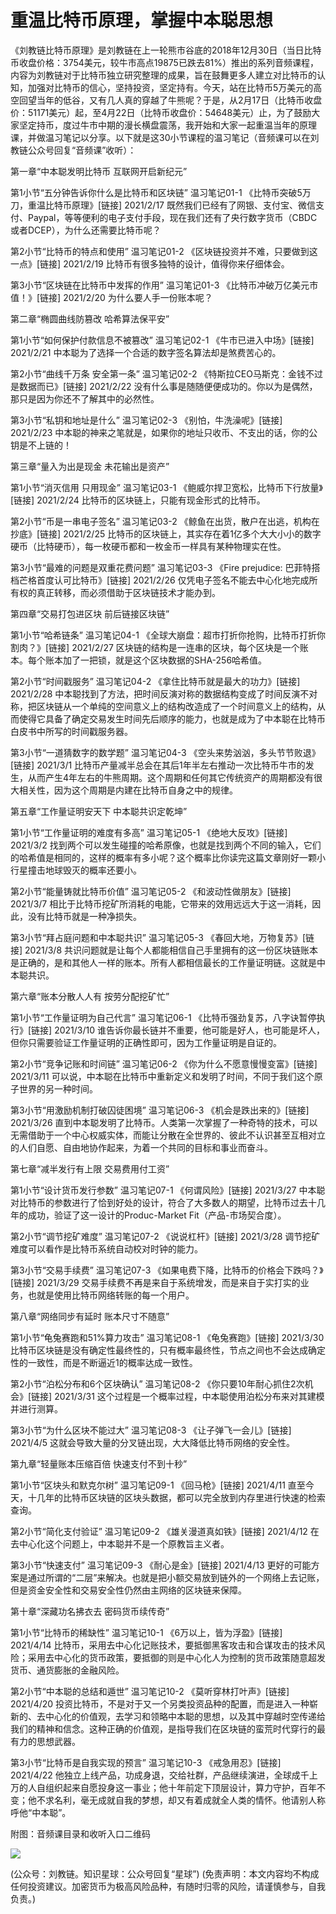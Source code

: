 # 重温比特币原理，掌握中本聪思想

《刘教链比特币原理》是刘教链在上一轮熊市谷底的2018年12月30日（当日比特币收盘价格：3754美元，较牛市高点19875已跌去81%）推出的系列音频课程，内容为刘教链对于比特币独立研究整理的成果，旨在鼓舞更多人建立对比特币的认知，加强对比特币的信心，坚持投资，坚定持有。今天，站在比特币5万美元的高空回望当年的低谷，又有几人真的穿越了牛熊呢？于是，从2月17日（比特币收盘价：51171美元）起，至4月22日（比特币收盘价：54648美元）止，为了鼓励大家坚定持币，度过牛市中期的漫长横盘震荡，我开始和大家一起重温当年的原理课，并做温习笔记以分享。以下就是这30小节课程的温习笔记（音频课可以在刘教链公众号回复“音频课”收听）：

第一章“中本聪发明比特币 互联网开启新纪元”

第1小节“五分钟告诉你什么是比特币和区块链” 温习笔记01-1 《比特币突破5万刀，重温比特币原理》\[链接\] 2021/2/17 既然我们已经有了网银、支付宝、微信支付、Paypal，等等便利的电子支付手段，现在我们还有了央行数字货币（CBDC或者DCEP），为什么还需要比特币呢？

第2小节“比特币的特点和使用” 温习笔记01-2 《区块链投资并不难，只要做到这一点》\[链接\] 2021/2/19 比特币有很多独特的设计，值得你来仔细体会。

第3小节“区块链在比特币中发挥的作用” 温习笔记01-3 《比特币冲破万亿美元市值！》\[链接\] 2021/2/20 为什么要人手一份账本呢？

第二章“椭圆曲线防篡改 哈希算法保平安”

第1小节“如何保护付款信息不被篡改” 温习笔记02-1 《牛市已进入中场》\[链接\] 2021/2/21 中本聪为了选择一个合适的数字签名算法却是煞费苦心的。

第2小节“曲线千万条 安全第一条” 温习笔记02-2 《特斯拉CEO马斯克：金钱不过是数据而已》\[链接\] 2021/2/22 没有什么事是随随便便成功的。你以为是偶然，那只是因为你还不了解其中的必然性。

第3小节“私钥和地址是什么” 温习笔记02-3 《别怕，牛洗澡呢》\[链接\] 2021/2/23 中本聪的神来之笔就是，如果你的地址只收币、不支出的话，你的公钥是不上链的！

第三章“量入为出是现金 未花输出是资产”

第1小节“消灭信用 只用现金” 温习笔记03-1 《鲍威尔捍卫宽松，比特币下行放量》\[链接\] 2021/2/24 比特币的区块链上，只能有现金形式的比特币。

第2小节“币是一串电子签名” 温习笔记03-2 《鲸鱼在出货，散户在出逃，机构在抄底》\[链接\] 2021/2/25 比特币的区块链上，其实存在着1亿多个大大小小的数字硬币（比特硬币），每一枚硬币都和一枚金币一样具有某种物理实在性。

第3小节“最难的问题是双重花费问题” 温习笔记03-3 《Fire prejudice: 巴菲特搭档芒格首度认可比特币》\[链接\] 2021/2/26 仅凭电子签名不能去中心化地完成所有权的真正转移，而必须借助于区块链技术才能办到。

第四章“交易打包进区块 前后链接区块链”

第1小节“哈希链条” 温习笔记04-1 《全球大崩盘：超市打折你抢购，比特币打折你割肉？》\[链接\] 2021/2/27 区块链的结构是一连串的区块，每个区块是一个账本。每个账本加了一把锁，就是这个区块数据的SHA-256哈希值。

第2小节“时间戳服务” 温习笔记04-2 《拿住比特币就是最大的功力》\[链接\] 2021/2/28 中本聪找到了方法，把时间反演对称的数据结构变成了时间反演不对称，把区块链从一个单纯的空间意义上的结构改造成了一个时间意义上的结构，从而使得它具备了确定交易发生时间先后顺序的能力，也就是成为了中本聪在比特币白皮书中所写的时间戳服务器。

第3小节“一道猜数字的数学题” 温习笔记04-3 《空头来势汹汹，多头节节败退》\[链接\] 2021/3/1 比特币产量减半总会在其后1年半左右推动一次比特币牛市的发生，从而产生4年左右的牛熊周期。这个周期和任何其它传统资产的周期都没有很大相关性，因为这个周期是内建在比特币自身之中的规律。

第五章“工作量证明安天下 中本聪共识定乾坤”

第1小节“工作量证明的难度有多高” 温习笔记05-1 《绝地大反攻》\[链接\] 2021/3/2 找到两个可以发生碰撞的哈希原像，也就是找到两个不同的输入，它们的哈希值是相同的，这样的概率有多小呢？这个概率比你读完这篇文章刚好一颗小行星撞击地球毁灭的概率还要小。

第2小节“能量铸就比特币价值” 温习笔记05-2 《和波动性做朋友》\[链接\] 2021/3/7 相比于比特币挖矿所消耗的电能，它带来的效用远远大于这一消耗，因此，没有比特币就是一种净损失。

第3小节“拜占庭问题和中本聪共识” 温习笔记05-3 《春回大地，万物复苏》\[链接\] 2021/3/8 共识问题就是让每个人都能相信自己手里拥有的这一份区块链账本是正确的，是和其他人一样的账本。所有人都相信最长的工作量证明链。这就是中本聪共识。

第六章“账本分散人人有 按劳分配挖矿忙”

第1小节“工作量证明为自己代言” 温习笔记06-1 《比特币强劲复苏，八字诀暂停执行》\[链接\] 2021/3/10 谁告诉你最长链并不重要，他可能是好人，也可能是坏人，但你只需要验证工作量证明的正确性即可，因为工作量证明是自证的。

第2小节“竞争记账和时间链” 温习笔记06-2 《你为什么不愿意慢慢变富》\[链接\] 2021/3/11 可以说，中本聪在比特币中重新定义和发明了时间，不同于我们这个原子世界的另一种时间。

第3小节“用激励机制打破囚徒困境” 温习笔记06-3 《机会是跌出来的》\[链接\] 2021/3/26 直到中本聪发明了比特币。人类第一次掌握了一种奇特的技术，可以无需借助于一个中心权威实体，而能让分散在全世界的、彼此不认识甚至互相对立的人们自愿、自由地协作起来，为着一个共同的目标和事业而奋斗。

第七章“减半发行有上限 交易费用付工资”

第1小节“设计货币发行参数” 温习笔记07-1 《何谓风险》\[链接\] 2021/3/27 中本聪对比特币的参数进行了恰到好处的设计，符合了大多数人的期望，比特币过去十几年的成功，验证了这一设计的Produc-Market Fit（产品-市场契合度）。

第2小节“调节挖矿难度” 温习笔记07-2 《说说杠杆》\[链接\] 2021/3/28 调节挖矿难度可以看作是比特币系统自动校对时钟的能力。

第3小节“交易手续费” 温习笔记07-3 《如果电费下降，比特币的价格会下跌吗？》\[链接\] 2021/3/29 交易手续费不再是来自于系统增发，而是来自于实打实的业务，也就是使用比特币网络转账的每一个用户。

第八章“网络同步有延时 账本尺寸不随意”

第1小节“龟兔赛跑和51%算力攻击” 温习笔记08-1 《龟兔赛跑》\[链接\] 2021/3/30 比特币区块链是没有确定性最终性的，只有概率最终性，节点之间也不会达成确定性的一致性，而是不断逼近1的概率达成一致性。

第2小节“泊松分布和6个区块确认” 温习笔记08-2 《你只要10年耐心抓住2次机会》\[链接\] 2021/3/31 这个过程是一个概率过程，中本聪使用泊松分布来对其建模并进行测算。

第3小节“为什么区块不能过大” 温习笔记08-3 《让子弹飞一会儿》\[链接\] 2021/4/5 这就会导致大量的分叉链出现，大大降低比特币网络的安全性。

第九章“轻量账本压缩百倍 快速支付不到十秒”

第1小节“区块头和默克尔树” 温习笔记09-1 《回马枪》\[链接\] 2021/4/11 直至今天，十几年的比特币区块链的区块头数据，都可以完全放到内存里进行快速的检索查询。

第2小节“简化支付验证” 温习笔记09-2 《雄关漫道真如铁》\[链接\] 2021/4/12 在去中心化这个问题上，中本聪并不是一个原教旨主义者。

第3小节“快速支付” 温习笔记09-3 《耐心是金》\[链接\] 2021/4/13 更好的可能方案是通过所谓的“二层”来解决。也就是把小额交易放到链外的一个网络上去记账，但是资金安全性和交易安全性仍然由主网络的区块链来保障。

第十章“深藏功名拂衣去 密码货币续传奇”

第1小节“比特币的稀缺性” 温习笔记10-1 《6万以上，皆为浮盈》\[链接\] 2021/4/14 比特币，采用去中心化记账技术，要抵御黑客攻击和合谋攻击的技术风险；采用去中心化的货币政策，要抵御的则是中心化人为控制的货币政策随意超发货币、通货膨胀的金融风险。

第2小节“中本聪的总结和遁世” 温习笔记10-2 《莫听穿林打叶声》\[链接\] 2021/4/20 投资比特币，不是对于又一个另类投资品种的配置，而是进入一种崭新的、去中心化的价值观，去学习和领略中本聪的思想，以及其中穿越时空传递给我们的精神和信念。这种正确的价值观，是指导我们在区块链的蛮荒时代穿行的最有力的思想武器。

第3小节“比特币是自我实现的预言” 温习笔记10-3 《戒急用忍》\[链接\] 2021/4/22 他独立上线产品，功成身退，交给社群，产品继续演进，全球成千上万的人自组织起来自愿投身这一事业；他十年前定下顶层设计，算力守护，百年不变；他不求名利，毫无成就自我的梦想，却又有着成就全人类的情怀。他请别人称呼他“中本聪”。

附图：音频课目录和收听入口二维码

![](https://github.com/hmisty/hmisty.github.io/tree/11f64ac83f5618e0c373dc26b59d998368c656cc/images/2021/20210430-2.jpg)

\(公众号：刘教链。知识星球：公众号回复“星球”\)  \(免责声明：本文内容均不构成任何投资建议。加密货币为极高风险品种，有随时归零的风险，请谨慎参与，自我负责。\)


